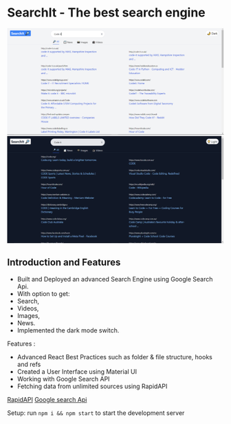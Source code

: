 # SearchIt - The best search engine

![SearchIt](SearchIt1.png)
![SearchIt](SearchIt.png)

## Introduction and Features
- Built and Deployed an advanced Search Engine using Google Search Api. 
- With option to get: 
- Search, 
- Videos, 
- Images, 
- News. 
- Implemented the dark mode switch. 

Features :
- Advanced React Best Practices such as folder & file structure, hooks and refs
- Created a User Interface using Material UI
- Working with Google Search API
- Fetching data from unlimited sources using RapidAPI

[RapidAPI](https://rapidapi.com/hub?utm_source=youtube.com/JavaScriptMastery&utm_medium=DevRel&utm_campaign=DevRel)
[Google search Api](https://rapidapi.com/apigeek/api/google-search3/)

Setup: run ```npm i && npm start``` to start the development server
#
